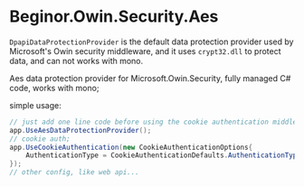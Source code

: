 # Beginor.Owin.Security.Aes

`DpapiDataProtectionProvider` is the default data protection provider used by Microsoft's
Owin security middleware, and it uses `crypt32.dll` to protect data, and can not works
with mono.

Aes data protection provider for Microsoft.Owin.Security, fully managed C# code, works
with mono;

simple usage:

```c#
// just add one line code before using the cookie authentication middleware of microsoft
app.UseAesDataProtectionProvider();
// cookie auth;
app.UseCookieAuthentication(new CookieAuthenticationOptions{
    AuthenticationType = CookieAuthenticationDefaults.AuthenticationType
});
// other config, like web api...
```
